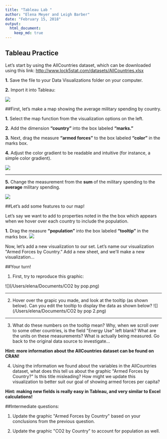 ```yaml
---
title: "Tableau Lab "
author: "Elena Meyer and Leigh Barber"
date: "February 15, 2018"
output:
  html_document:
    keep_md: true
---
```





## Tableau Practice


Let’s start by using the AllCountries dataset, which can be downloaded using this link: 
http://www.lock5stat.com/datasets/AllCountries.xlsx

__1.__ Save the file to your Data Visualizations folder on your computer. 

__2.__ Import it into Tableau:


![](/Users/elena/Documents/Import.png)



##First, let’s make a map showing the average military spending by country. 

__1.__ Select the map function from the visualization options on the left. 

__2.__ Add the dimension __“country”__ into the box labeled __“marks.”__ 

__3.__ Next, drag the measure __“armed forces”__ to the box labeled __“color”__ in the marks box.

__4.__ Adjust the color gradient to be readable and intuitive (for instance, a simple color gradient). 

![](/Users/elena/Documents/Map.png)





****
__5.__ Change the measurement from the __sum__ of the military spending to the __average__ military spending.


![](/Users/elena/Documents/AVGBox.png)


##Let’s add some features to our map! 

Let’s say we want to add to properties noted in the the box which appears when we hover over each country to include the population. 

__1.__ Drag the measure __“population”__ into the box labeled __“tooltip”__ in the marks box.
![](/Users/elena/Documents/PopulationMap.png)


Now, let’s add a new visualization to our set. Let’s name our visualization "Armed Forces by Country.” Add a new sheet, and we'll make a new visualization…

##Your turn! 

1. First, try to reproduce this graphic: 

![](/Users/elena/Documents/CO2 by pop.png)

***

2. Hover over the grapic you made, and look at the tooltip (as shown below). Can you edit the tooltip to display the data as shown below? 
![](/Users/elena/Documents/CO2 by pop 2.png)

***

3. What do these numbers on the tooltip mean? Why, when we scroll over to some other countries, is the field "Energy Use" left blank? What are the units on these measurements? What is actually being measured. Go back to the original data source to investigate... 

**Hint: more information about the AllCountries dataset can be found on CRAN!** 

4. Using the information we found about the variables in the AllCountries dataset, what does this tell us about the graphic "Armed Forces by Country?" Is this title misleading? How might we update this visualization to better suit our goal of showing armed forces per capita?

**Hint: making new fields is really easy in Tableau, and very similar to Excel calculations!** 

##Intermediate questions: 

1. Update the graphic "Armed Forces by Country" based on your conclusions from the previous question. 

2. Update the graphic "CO2 by Country" to account for population as well. 


